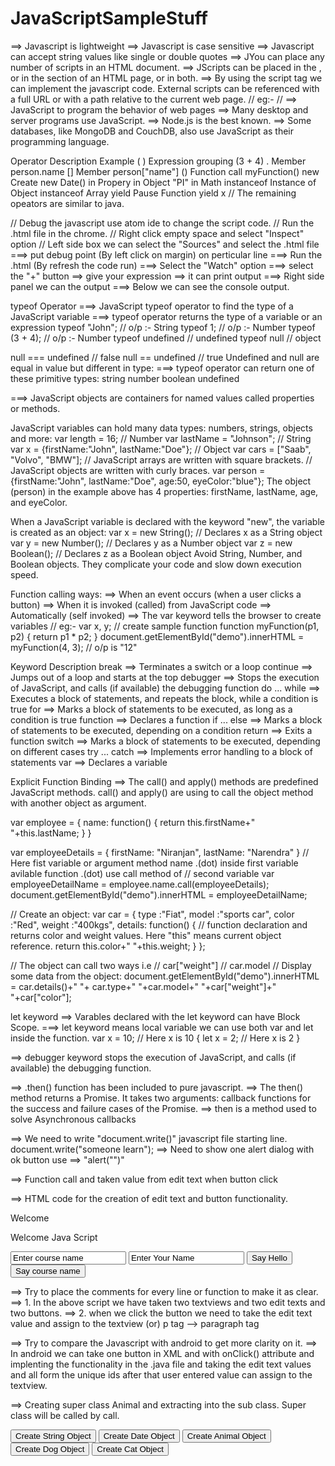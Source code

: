 # JavaScriptSampleStuff

==> Javascript is lightweight
==> Javascript is case sensitive
==> Javascript can accept string values like single or double quotes
==> JYou can place any number of scripts in an HTML document.
==> JScripts can be placed in the <body>, or in the <head> section of an HTML page, or in both.
==> By using the script tag we can implement the javascript code.
External scripts can be referenced with a full URL or with a path relative to the current web page.
// eg:- <script src="https://www.w3schools.com/js/myScript1.js"></script>
// <script src="/js/myScript1.js"></script>
==> JavaScript to program the behavior of web pages
==> Many desktop and server programs use JavaScript.
==> Node.js is the best known.
==> Some databases, like MongoDB and CouchDB, also use JavaScript as their programming language.

Operator	                        Description	                        Example
	( )		                          Expression grouping		              (3 + 4)
  .			                          Member			                      person.name
  []		                          Member		                        person["name"]
  ()			                        Function call			                myFunction()
  new		                         	Create			                       new Date()
  in	                         		Propery in Object		             	"PI" in Math
  instanceof                			Instance of Object	           		instanceof Array
  yield	               			      Pause Function	               			yield x
  // The remaining opeators are similar to java.
  
  // Debug the javascript use atom ide to change the script code.
  // Run the .html file in the chrome.
  // Right click empty space and select "Inspect" option
  // Left side box we can select the "Sources" and select the .html file
  ===> put debug point (By left click on margin) on perticular line
  ===> Run the .html (By refresh the code run) 
  ===> Select the "Watch" option ===> select the "+" button ==> give your expression ==> it can print output
  ===> Right side panel we can the output
  ===> Below we can see the console output.
  
  typeof Operator
  ===> JavaScript typeof operator to find the type of a JavaScript variable
  ===> typeof operator returns the type of a variable or an expression
  typeof "John"; // o/p :- String 
  typeof 1;      // o/p :- Number
  typeof (3 + 4); // o/p :- Number
  typeof undefined           // undefined
  typeof null                // object

  null === undefined         // false
  null == undefined          // true
  Undefined and null are equal in value but different in type:
   ===> typeof operator can return one of these primitive types:
    string
    number
    boolean
    undefined

  ===> JavaScript objects are containers for named values called properties or methods.
  
  JavaScript variables can hold many data types: numbers, strings, objects and more:
  var length = 16;                               // Number
  var lastName = "Johnson";                      // String
  var x = {firstName:"John", lastName:"Doe"};    // Object
  var cars = ["Saab", "Volvo", "BMW"];           // JavaScript arrays are written with square brackets.
  // JavaScript objects are written with curly braces.
  var person = {firstName:"John", lastName:"Doe", age:50, eyeColor:"blue"};
  The object (person) in the example above has 4 properties: firstName, lastName, age, and eyeColor.

When a JavaScript variable is declared with the keyword "new", the variable is created as an object:
var x = new String();        // Declares x as a String object
var y = new Number();        // Declares y as a Number object
var z = new Boolean();       // Declares z as a Boolean object
Avoid String, Number, and Boolean objects. They complicate your code and slow down execution speed.

  
  
Function calling ways:
==> When an event occurs (when a user clicks a button)
==> When it is invoked (called) from JavaScript code
==> Automatically (self invoked)
==> The var keyword tells the browser to create variables
// eg:- var x, y;
// create sample function
function myFunction(p1, p2) {
    return p1 * p2;
}
document.getElementById("demo").innerHTML = myFunction(4, 3); // o/p is "12"

Keyword                   	     Description
break	                 	==>      Terminates a switch or a loop
continue               	==>      Jumps out of a loop and starts at the top
debugger               	==>      Stops the execution of JavaScript, and calls (if available) the debugging function
do ... while	         	==>      Executes a block of statements, and repeats the block, while a condition is true
for	                  	==>      Marks a block of statements to be executed, as long as a condition is true
function	            	==>      Declares a function
if ... else	            ==>      Marks a block of statements to be executed, depending on a condition
return	               	==>      Exits a function
switch	               	==>      Marks a block of statements to be executed, depending on different cases
try ... catch	          ==>      Implements error handling to a block of statements
var	                  	==>      Declares a variable

Explicit Function Binding
==> The call() and apply() methods are predefined JavaScript methods.
call() and apply() are using to call the object method with another object as argument.

var employee = {
 name: function() {
  return this.firstName+" "+this.lastName;
 }
}

var employeeDetails = {
	firstName: "Niranjan",
    lastName: "Narendra"
}
// Here fist variable or argument method name .(dot) inside first variable avilable function .(dot) use call method of 
// second variable
var employeeDetailName = employee.name.call(employeeDetails);
document.getElementById("demo").innerHTML = employeeDetailName; 

// Create an object:
var car = {
type   :"Fiat",
model  :"sports car", 
color  :"Red",
weight :"400kgs", 
details: function() { // function declaration and returns color and weight values. Here "this" means current object reference.
return this.color+" "+this.weight;
}
};

// The object can call two ways i.e 
// car["weight"]
// car.model
// Display some data from the object:
document.getElementById("demo").innerHTML = car.details()+" "+ car.type+" "+car.model+" "+car["weight"]+" "+car["color"];

let keyword
==> Varables declared with the let keyword can have Block Scope. 
===> let keyword means local variable we can use both var and let inside the function.
var x = 10;
// Here x is 10
{ 
    let x = 2;
    // Here x is 2
}

==> debugger keyword stops the execution of JavaScript, and calls (if available) the debugging function.

==> .then() function has been included to pure javascript.
==> The then() method returns a Promise. It takes two arguments: callback functions for the success and failure cases of the Promise.
==> then is a method used to solve Asynchronous callbacks

==> We need to write "document.write()" javascript file starting line.
document.write("someone learn");
==> Need to show one alert dialog with ok button use ==> "alert("")"

==> Function call and taken value from edit text when button click
<script type="text/javascript">
function greetUser(){
    var userInput = document.getElementById('userName').value;
    document.getElementById('greeting').innerHTML = 'Hello, ' + userInput;
}

function getCouseName() {
  var welcomeText = document.getElementById("courseName").value;
  document.getElementById("p_welcome_text").innerHTML = welcomeText;
}
</script>
==> HTML code for the creation of edit text and button functionality.
<p id='greeting'>Welcome</p>
<p id="p_welcome_text" > Welcome Java Script </p>
<input type="text" id="courseName" value="Enter course name" />
<input type='text' id='userName' value='Enter Your Name' />
<input type='button' onclick='greetUser();' value='Say Hello'/>
<input type="button" onclick="getCouseName()" value="Say course name" />

==> Try to place the comments for every line or function to make it as clear.
==> 1. In the above script we have taken two textviews and two edit texts and two buttons.
==> 2. when we click the button we need to take the edit text value and assign to the textview (or) p tag --> paragraph tag

==> Try to compare the Javascript with android to get more clarity on it.
==> In android we can take one button in XML and with onClick() attribute and implenting the functionality in the .java file and taking the edit text values and all form the unique ids after that user entered value can assign to the textview.

==> Creating super class Animal and extracting into the sub class. Super class will be called by call.
<script type="text/javascript">
function useStringObject() {
    var strObject = new String("Narendra");
    // document.write("Employee name is > " + strObject + " Name length is > "+strObject.length
    // +" Upper case letter are > "+strObject.toUpperCase());
    alert("Employee name is > " + strObject + " Name length is > "+strObject.length
    +" Upper case letter are > "+strObject.toUpperCase());
}

function useDateObject() {
  var dateObject = new Date();
  alert(dateObject.getDate()+" "+dateObject.getMonth()+" "+dateObject.getFullYear());
}

// When click on "Create Animal Object" button this createAnimalObject method called.
function createAnimalObject() {
	var animalObject = new Animal("Different Sound"); // creating Animal object
	animalObject.talk("wow !", "Some One");			  // calling talk method with animal object
	animalObject.walk();							  // calling walk method with animal object
}

// creating the Animal object constructor with one parameter
// In java or other classes we can create class and its methods but in javascript it is different.
// When new Animal("") ==> is called --> The animal object created with parameter.
function Animal( animalName ) {
	this.name = animalName; 			// taking the constructor parameter to local variable
	this.talk = sayAnimalInformation;   // Here <sayAnimalInformation> means function assigning to 
										// the this.talk method. Here this is object talk is method. 				 
}

// Animal object standard alone function declaration.
function sayAnimalInformation(animalSound, animalName) {
	alert(animalSound+" "+"Animal name is > "+animalName);
}

// Animal object prototype function declaratioin.
Animal.prototype.walk = function() {
	alert("walk can fast");
}

// =========== sub class creating and accessing the super class methods and properties. ==========

function createDogObject() {
	var dogObject = new Dog("Fidda");   // creating Dog object with name parameter inside constructor.
	dogObject.talk("Woww! ", dogObject.name);          // calling talk method with dog object. 
	dogObject.eat();
}

function Dog(dogName) {
	Animal.call(this, dogName); // Calling super class object by using the call method.
	this.eat = dogEatFood;      // Calling the dogEatFood() method.
}

function dogEatFood() {
	alert("Dog eat bisckets >> ");
}


function createCatObject() {
	var catObject = new Cat("Pinki");
	catObject.talkSound("Meyavuu > ", catObject.name, "Brown");
	catObject.catEatFood();
}

function Cat(catName) {
	this.name = catName;
	this.talkSound = catSoundFunction;
}

function catSoundFunction(catSound, catName, catColor) {
	var result = catSound;
	alert(result +" "+ "Cat name is > "+ catName + " Cat color is > "+catColor);
}

Cat.prototype.catEatFood = function() {
	alert("cat eats milk rice > ");
}
</script>

<input type='button' onclick='useStringObject();' value='Create String Object'/>
<input type="button" onclick="useDateObject()" value="Create Date Object" />
<input type='button' onclick='createAnimalObject();' value='Create Animal Object'/>
<input type="button" onclick="createDogObject()" value="Create Dog Object" />
<input type="button" onclick="createCatObject()" value="Create Cat Object" />








